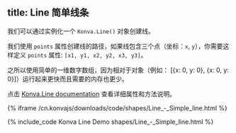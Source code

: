 title: Line 简单线条
---

我们可以通过实例化一个 `Konva.Line()` 对象创建线。

我们使用 `points` 属性创建线的路径，如果线包含三个点（坐标：`x`, `y`），你需要这样定义 `points` 属性: `[x1, y1, x2, y2, x3, y3]`。

之所以使用简单的一维数字数组，因为相对于对象（例如： [{x: 0, y: 0}, {x: 0, y: 0}]）运行起来更快而且需要的内存也更少。

点击 [Konva.Line documentation](/cn.konvajs/api/Konva.Line.html) 查看详细属性和方法说明。


{% iframe /cn.konvajs/downloads/code/shapes/Line_-_Simple_line.html %}

{% include_code Konva Line Demo shapes/Line_-_Simple_line.html %}
